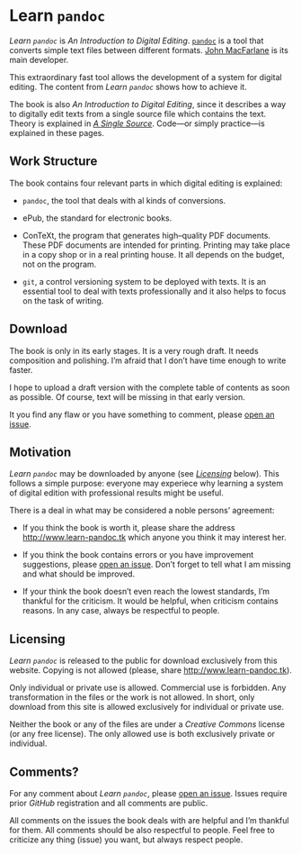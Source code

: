 # Learn `pandoc`

_Learn `pandoc`_ is _An Introduction to Digital Editing_. [`pandoc`](http://pandoc.org) is a tool that converts simple text files between different formats. [John MacFarlane](http://johnmacfarlane.net/) is its main developer.

This extraordinary fast tool allows the development of a system for digital editing. The content from _Learn `pandoc`_ shows how to achieve it.

The book is also _An Introduction to Digital Editing_, since it describes a way to digitally edit texts from a single source file which contains the text. Theory is explained in [_A Single Source_](http://www.a-single-source.tk). Code—or simply practice—is explained in these pages.

## Work Structure

The book contains four relevant parts in which digital editing is explained:

* `pandoc`, the tool that deals with al kinds of conversions.

* ePub, the standard for electronic books.

* <span class="tex-logo">ConTeXt</span>, the program that generates high–quality PDF documents. These PDF documents are intended for printing. Printing may take place in a copy shop or in a real printing house. It all depends on the budget, not on the program.

* `git`, a control versioning system to be deployed with texts. It is an essential tool to deal with texts professionally and it also helps to focus on the task of writing.

## Download

The book is only in its early stages. It is a very rough draft. It needs composition and polishing. I’m afraid that I don’t have time enough to write faster.

I hope to upload a draft version with the complete table of contents as soon as possible. Of course, text will be missing in that early version.

It you find any flaw or you have something to comment, please [open an issue](https://github.com/ousia/learn-pandoc/issues/new).


## Motivation

_Learn `pandoc`_ may be downloaded by anyone (see [_Licensing_](#licensing) below). This follows a simple purpose: everyone may experiece why learning a system of digital edition with professional results might be useful.

There is a deal in what may be considered a noble persons’ agreement:

* If you think the book is worth it, please share the address  <http://www.learn-pandoc.tk> which anyone you think it may interest her.

* If you think the book contains errors or you have improvement suggestions, please [open an issue](https://github.com/ousia/learn-pandoc/issues/new). Don’t forget to tell what I am missing and what should be improved.

* If your think the book doesn’t even reach the lowest standards, I’m thankful for the criticism. It would be helpful, when criticism contains reasons. In any case, always be respectful to people.


## Licensing

_Learn `pandoc`_ is released to the public for download exclusively from this website. Copying is not allowed (please, share <http://www.learn-pandoc.tk>).

Only individual or private use is allowed. Commercial use is forbidden. Any transformation  in the files or the work is not allowed. In short, only download from this site is allowed exclusively for individual or private use.

Neither the book or any of the files are under a _Creative Commons_ license (or any free license). The only allowed use is both exclusively private or individual.

## Comments?

For any comment about _Learn `pandoc`_, please [open an issue](https://github.com/ousia/learn-pandoc/issues/new). Issues require prior  _GitHub_ registration and all comments are public.

All comments on the issues the book deals with are helpful and I’m thankful for them. All comments should be also respectful to people. Feel free to criticize any thing (issue) you want, but always respect people.


<!-- # Learn `pandoc`

## Introduction

[`pandoc`](http://www.pandoc.org) is one of the most useful programs I use.


## Too Much Work?

digital edition

making things easier

wider adoption

non computer scientists

no latex replication


## Format Issues

## Issues

## Structure Issues

bibliographies toc and footnotes

paragraph orientation


## Comments

Comments are welcome. Of course, any comment has to be respectful to people.

As usual, you may [open an issue](https://github.com/ousia/learn-pandoc/issues/new). Please, don’t forget that _GitHub_ issues are public.
-->
